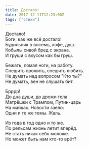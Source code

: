 ```yaml
---
title: Достало! 
date: 2017-12-11T12:23:00Z
tags: ["стихи"]
---
```


Достало!  
Боги, как же всё достало!  
Будильник в восемь, кофе, душ.  
Кобылы сивой бред с экрана.  
И груши с вкусом как бы груш.

Бежать, ломая ноги, на работу.  
Спешить прожить, спешить любить.  
Не думать над вопросом "Кто ты?"  
Не думать, вен не слушать бит.

Брррр!  
До дна души, до дрожи тела  
Матрёшки с Трампом, Путин-царь  
На майках. Новости заело:  
Одни и те же темы. Жаль.

Из года в год одно и то же.  
По рельсам жизнь летит вперёд.  
Не стать никак себя моложе.  
Но может быть нам кто-то врёт?  
